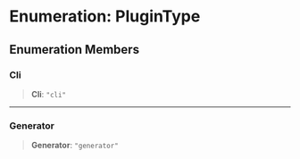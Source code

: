 # Enumeration: PluginType

## Enumeration Members

### Cli

> **Cli**: `"cli"`

---

### Generator

> **Generator**: `"generator"`
